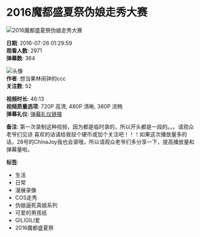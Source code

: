 # 2016魔都盛夏祭伪娘走秀大赛

![2016魔都盛夏祭伪娘走秀大赛](//i1.hdslb.com/bfs/archive/eef018dc0973a062b4d4d71af36a9139c35db810.jpg@518w_290h_1c_!web-video-share-cover.webp)

**日期**: 2016-07-26 01:29:59  
**观看人数**: 2971  
**弹幕数**: 364  

![头像](//i1.hdslb.com/bfs/face/83e5b6f04504c5c829941c35ebd4b81fd645bd5a.jpg@96w.webp)  
**作者**: 想当果林闹钟的ccc  
**关注数**: 52  

**视频时长**: 46:13  
**视频质量选项**: 720P 高清, 480P 清晰, 360P 流畅  
**弹幕礼仪**: [弹幕礼仪链接](//www.bilibili.com/blackboard/help.html#弹幕相关?id=3ebbac9998474850bfdf42b231477371)

**备注**: 第一次录制这种视频，因为都是临时录的，所以开头都是一段的。。。请观众老爷们见谅 喜欢的话请给我投个硬币或加个关注吧！！！如果这次播放量多的话，28号的ChinaJoy我也会录哦，所以请观众老爷们多分享一下，提高播放量和弹幕量啦。

**标签**: 
- 生活
- 日常
- 漫展录像
- COS走秀
- 伪娘逼死真娘系列
- 可爱的男孩纸
- GILIGILI爱
- 2016魔都盛夏祭